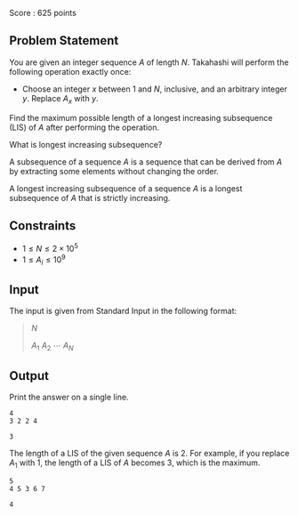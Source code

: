 Score : $625$ points

## Problem Statement

You are given an integer sequence $A$ of length $N$. Takahashi will perform the following operation exactly once:

- Choose an integer $x$ between $1$ and $N$, inclusive, and an arbitrary integer $y$. Replace $A_x$ with $y$.

Find the maximum possible length of a longest increasing subsequence (LIS) of $A$ after performing the operation.

What is longest increasing subsequence?

A subsequence of a sequence $A$ is a sequence that can be derived from $A$ by extracting some elements without changing the order.

A longest increasing subsequence of a sequence $A$ is a longest subsequence of $A$ that is strictly increasing.

## Constraints

- $1 \leq N \leq 2 \times 10^5$
- $1 \leq A_i \leq 10^9$

## Input

The input is given from Standard Input in the following format:

> $N$
> 
> $A_1$ $A_2$ $\cdots$ $A_N$

## Output

Print the answer on a single line.

```input1
4
3 2 2 4
```

```output1
3
```

The length of a LIS of the given sequence $A$ is $2$. For example, if you replace $A_1$ with $1$, the length of a LIS of $A$ becomes $3$, which is the maximum.

```input2
5
4 5 3 6 7
```

```output2
4
```